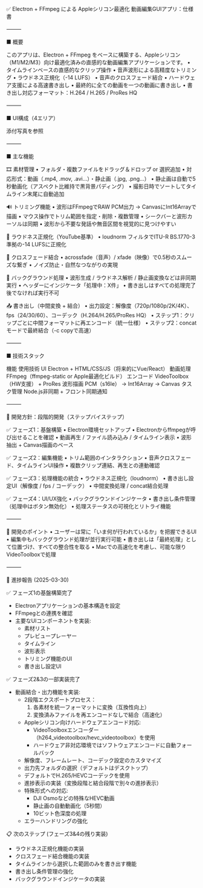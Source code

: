 ✅ Electron + FFmpeg による Appleシリコン最適化 動画編集GUIアプリ：仕様書

⸻

■ 概要

このアプリは、Electron + FFmpeg をベースに構築する、Appleシリコン（M1/M2/M3）向け最適化済みの直感的な動画編集アプリケーションです。
	•	タイムラインベースの直感的なクリップ操作
	•	音声波形による高精度なトリミング
	•	ラウドネス正規化（-14 LUFS）
	•	音声のクロスフェード結合
	•	ハードウェア支援による高速書き出し
	•	最終的に全ての動画を一つの動画に書き出し
	•	書き出し対応フォーマット：H.264 / H.265 / ProRes HQ

⸻

■ UI構成（4エリア）

​添付写真を参照

⸻

■ 主な機能

🎞️ 素材管理
	•	フォルダ・複数ファイルをドラッグ＆ドロップ or 選択追加
	•	対応形式：動画（.mp4, .mov, .avi…）・静止画（.jpg, .png…）
	•	静止画は自動で5秒動画化（アスペクト比維持で黒背景パディング）
	•	撮影日時でソートしてタイムライン末尾に自動追加

🔊 トリミング機能
	•	波形はFFmpegでRAW PCM出力 → CanvasにInt16Arrayで描画
	•	マウス操作でトリム範囲を指定・削除・複数管理
	•	シークバーと波形カーソルは同期
	•	波形から不要な発話や無音区間を視覚的に見つけやすい

📏 ラウドネス正規化（YouTube基準）
	•	loudnorm フィルタでITU-R BS.1770-3準拠の-14 LUFSに正規化

🔄 クロスフェード結合
	•	acrossfade（音声）/ xfade（映像）で0.5秒のスムーズな繋ぎ
	•	ノイズ防止・自然なつながりの実現

🧠 バックグラウンド処理
	•	波形生成 / ラウドネス解析 / 静止画変換などは非同期実行
	•	ヘッダーにインジケータ「処理中：X件」
	•	書き出しはすべての処理完了後でなければ実行不可

📤 書き出し（中間変換 + 結合）
	•	出力設定：解像度（720p/1080p/2K/4K）、fps（24/30/60）、コーデック（H.264/H.265/ProRes HQ）
	•	ステップ1：クリップごとに中間フォーマットに再エンコード（統一仕様）
	•	ステップ2：concat モードで最終結合（-c copyで高速）

⸻

■ 技術スタック

機能	使用技術
UI	Electron + HTML/CSS/JS（将来的にVue/React）
動画処理	FFmpeg（ffmpeg-static or Apple最適化ビルド）
エンコード	VideoToolbox（HW支援） + ProRes
波形描画	PCM（s16le） → Int16Array → Canvas
タスク管理	Node.js非同期 + フロント同期通知

⸻

🧩 開発方針：段階的開発（ステップバイステップ）

✅ フェーズ1：基盤構築
	•	Electron環境セットアップ
	•	Electronからffmpegが呼び出せることを確認
	•	動画再生 / ファイル読み込み / タイムライン表示
	•	波形抽出 + Canvas描画のベース

✅ フェーズ2：編集機能
	•	トリム範囲のインタラクション
	•	音声クロスフェード、タイムラインUI操作
	•	複数クリップ連結、再生との連動確認

✅ フェーズ3：処理機能の統合
	•	ラウドネス正規化（loudnorm）
	•	書き出し設定UI（解像度 / fps / コーデック）
	•	中間変換処理 / concat結合処理

✅ フェーズ4：UI/UX強化
	•	バックグラウンドインジケータ
	•	書き出し条件管理（処理中はボタン無効化）
	•	処理ステータスの可視化とリトライ機能

⸻

🧠 開発のポイント
	•	ユーザーは常に「いま何が行われているか」を把握できるUI
	•	編集中もバックグラウンド処理が並行実行可能
	•	書き出しは「最終処理」として位置づけ、すべての整合性を取る
	•	Macでの高速化を考慮し、可能な限りVideoToolboxで処理

⸻

📝 進捗報告 (2025-03-30)

✅ フェーズ1の基盤構築完了
- Electronアプリケーションの基本構造を設定
- FFmpegとの連携を確認
- 主要なUIコンポーネントを実装:
  - 素材リスト
  - プレビュープレーヤー
  - タイムライン
  - 波形表示
  - トリミング機能のUI
  - 書き出し設定UI

✅ フェーズ2&3の一部実装完了
- 動画結合・出力機能を実装:
  - 2段階エクスポートプロセス：
    1. 各素材を統一フォーマットに変換（互換性向上）
    2. 変換済みファイルを再エンコードなしで結合（高速化）
  - Appleシリコン向けハードウェアエンコード対応:
    - VideoToolboxエンコーダー（h264_videotoolbox/hevc_videotoolbox）を使用
    - ハードウェア非対応環境ではソフトウェアエンコードに自動フォールバック
  - 解像度、フレームレート、コーデック設定のカスタマイズ
  - 出力先フォルダの選択（デフォルトはデスクトップ）
  - デフォルトでH.265/HEVCコーデックを使用
  - 進捗表示の実装（変換段階と結合段階で別々の進捗表示）
  - 特殊形式への対応:
    - DJI Osmoなどの特殊なHEVC動画
    - 静止画の自動動画化（5秒間）
    - 10ビット色深度の処理
  - エラーハンドリングの強化

📋 次のステップ (フェーズ3&4の残り実装)
- ラウドネス正規化機能の実装
- クロスフェード結合機能の実装
- タイムラインから選択した範囲のみを書き出す機能
- 書き出し条件管理の強化
- バックグラウンドインジケータの実装

